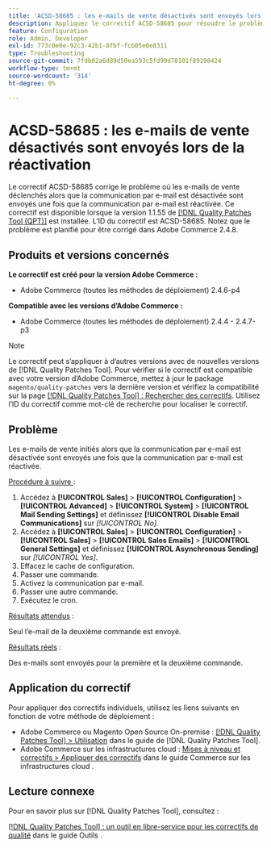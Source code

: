 ```yaml
---
title: 'ACSD-58685 : les e-mails de vente désactivés sont envoyés lors de la réactivation'
description: Appliquez le correctif ACSD-58685 pour résoudre le problème d’Adobe Commerce où les e-mails de vente déclenchés alors que la communication par e-mail est désactivée sont envoyés une fois que la communication par e-mail est réactivée.
feature: Configuration
role: Admin, Developer
exl-id: 773c0e0e-92c3-42b1-8fbf-fcb05e0e8311
type: Troubleshooting
source-git-commit: 7fdb02a6d89d50ea593c5fd99d78101f89198424
workflow-type: tm+mt
source-wordcount: '314'
ht-degree: 0%

---
```


# ACSD-58685 : les e-mails de vente désactivés sont envoyés lors de la réactivation

Le correctif ACSD-58685 corrige le problème où les e-mails de vente déclenchés alors que la communication par e-mail est désactivée sont envoyés une fois que la communication par e-mail est réactivée. Ce correctif est disponible lorsque la version 1.1.55 de [[!DNL Quality Patches Tool (QPT)]](/help/tools/quality-patches-tool/quality-patches-tool-to-self-serve-quality-patches.md) est installée. L’ID du correctif est ACSD-58685. Notez que le problème est planifié pour être corrigé dans Adobe Commerce 2.4.8.

## Produits et versions concernés

**Le correctif est créé pour la version Adobe Commerce :**

* Adobe Commerce (toutes les méthodes de déploiement) 2.4.6-p4

**Compatible avec les versions d’Adobe Commerce :**

* Adobe Commerce (toutes les méthodes de déploiement) 2.4.4 - 2.4.7-p3

>[!NOTE]
>
>Le correctif peut s’appliquer à d’autres versions avec de nouvelles versions de [!DNL Quality Patches Tool]. Pour vérifier si le correctif est compatible avec votre version d’Adobe Commerce, mettez à jour le package `magento/quality-patches` vers la dernière version et vérifiez la compatibilité sur la page [[!DNL Quality Patches Tool] : Rechercher des correctifs](https://experienceleague.adobe.com/tools/commerce-quality-patches/index.html?lang=fr). Utilisez l’ID du correctif comme mot-clé de recherche pour localiser le correctif.

## Problème

Les e-mails de vente initiés alors que la communication par e-mail est désactivée sont envoyés une fois que la communication par e-mail est réactivée.

<u>Procédure à suivre </u> :

1. Accédez à **[!UICONTROL Sales]** > **[!UICONTROL Configuration]** > **[!UICONTROL Advanced]** > **[!UICONTROL System]** > **[!UICONTROL Mail Sending Settings]** et définissez **[!UICONTROL Disable Email Communications]** sur *[!UICONTROL No]*.
1. Accédez à **[!UICONTROL Sales]** > **[!UICONTROL Configuration]** > **[!UICONTROL Sales]** > **[!UICONTROL Sales Emails]** > **[!UICONTROL General Settings]** et définissez **[!UICONTROL Asynchronous Sending]** sur *[!UICONTROL Yes]*.
1. Effacez le cache de configuration.
1. Passer une commande.
1. Activez la communication par e-mail.
1. Passer une autre commande.
1. Exécutez le cron.

<u>Résultats attendus</u> :

Seul l’e-mail de la deuxième commande est envoyé.

<u>Résultats réels</u> :

Des e-mails sont envoyés pour la première et la deuxième commande.

## Application du correctif

Pour appliquer des correctifs individuels, utilisez les liens suivants en fonction de votre méthode de déploiement :

* Adobe Commerce ou Magento Open Source On-premise : [[!DNL Quality Patches Tool] > Utilisation](/help/tools/quality-patches-tool/usage.md) dans le guide de [!DNL Quality Patches Tool].
* Adobe Commerce sur les infrastructures cloud : [Mises à niveau et correctifs > Appliquer des correctifs](https://experienceleague.adobe.com/docs/commerce-cloud-service/user-guide/develop/upgrade/apply-patches.html?lang=fr) dans le guide Commerce sur les infrastructures cloud .

## Lecture connexe

Pour en savoir plus sur [!DNL Quality Patches Tool], consultez :

[[!DNL Quality Patches Tool] : un outil en libre-service pour les correctifs de qualité](/help/tools/quality-patches-tool/quality-patches-tool-to-self-serve-quality-patches.md) dans le guide Outils .
